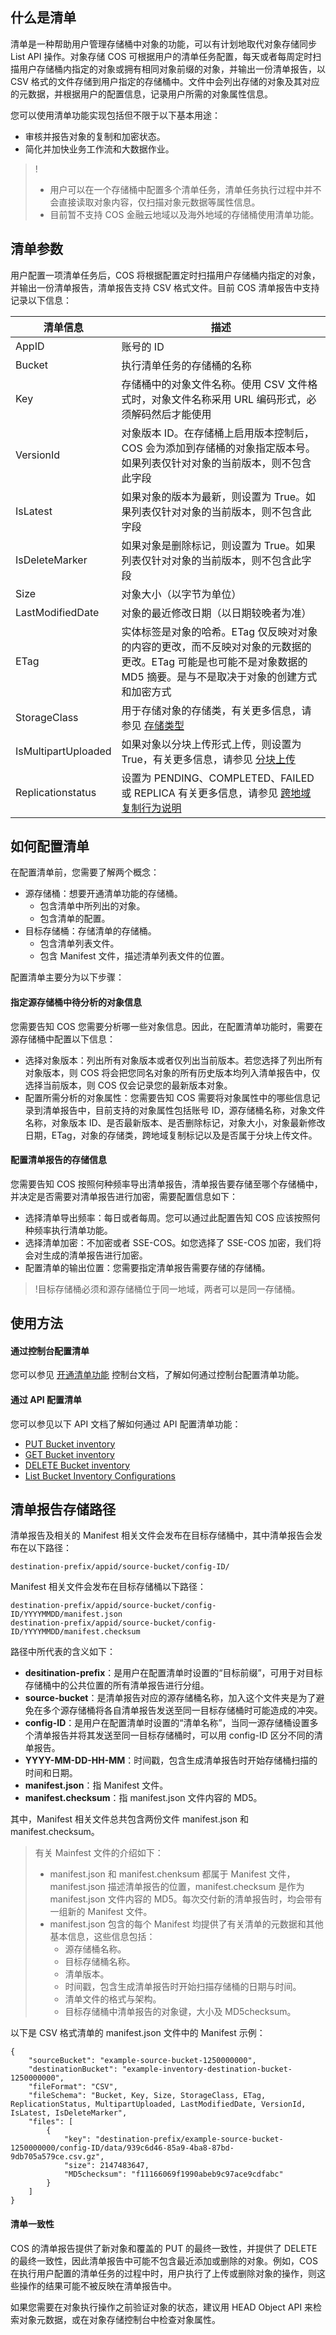 ## 什么是清单

清单是一种帮助用户管理存储桶中对象的功能，可以有计划地取代对象存储同步 List API 操作。对象存储 COS 可根据用户的清单任务配置，每天或者每周定时扫描用户存储桶内指定的对象或拥有相同对象前缀的对象，并输出一份清单报告，以 CSV 格式的文件存储到用户指定的存储桶中。文件中会列出存储的对象及其对应的元数据，并根据用户的配置信息，记录用户所需的对象属性信息。

您可以使用清单功能实现包括但不限于以下基本用途：

- 审核并报告对象的复制和加密状态。
- 简化并加快业务工作流和大数据作业。

> !
>- 用户可以在一个存储桶中配置多个清单任务，清单任务执行过程中并不会直接读取对象内容，仅扫描对象元数据等属性信息。
>- 目前暂不支持 COS 金融云地域以及海外地域的存储桶使用清单功能。

## 清单参数

用户配置一项清单任务后，COS 将根据配置定时扫描用户存储桶内指定的对象，并输出一份清单报告，清单报告支持 CSV 格式文件。目前 COS 清单报告中支持记录以下信息：

| 清单信息            | 描述                                                         |
| ------------------- | ------------------------------------------------------------ |
| AppID               | 账号的 ID                                                |
| Bucket              | 执行清单任务的存储桶的名称                                 |
| Key                 | 存储桶中的对象文件名称。使用 CSV 文件格式时，对象文件名称采用 URL 编码形式，必须解码然后才能使用|
| VersionId           | 对象版本 ID。在存储桶上启用版本控制后，COS 会为添加到存储桶的对象指定版本号。如果列表仅针对对象的当前版本，则不包含此字段 |
| IsLatest            | 如果对象的版本为最新，则设置为 True。如果列表仅针对对象的当前版本，则不包含此字段 |
| IsDeleteMarker      | 如果对象是删除标记，则设置为 True。如果列表仅针对对象的当前版本，则不包含此字段 |
| Size                | 对象大小（以字节为单位）                                   |
| LastModifiedDate    | 对象的最近修改日期（以日期较晚者为准）                     |
| ETag                | 实体标签是对象的哈希。ETag 仅反映对对象的内容的更改，而不反映对对象的元数据的更改。ETag 可能是也可能不是对象数据的 MD5 摘要。是与不是取决于对象的创建方式和加密方式 |
| StorageClass        | 用于存储对象的存储类，有关更多信息，请参见 [存储类型](https://cloud.tencent.com/document/product/436/33417) |
| IsMultipartUploaded | 如果对象以分块上传形式上传，则设置为 True，有关更多信息，请参见 [分块上传](https://cloud.tencent.com/document/product/436/14112) |
| Replicationstatus   | 设置为 PENDING、COMPLETED、FAILED 或 REPLICA 有关更多信息，请参见 [跨地域复制行为说明](https://cloud.tencent.com/document/product/436/19923)|

## 如何配置清单

在配置清单前，您需要了解两个概念：

- 源存储桶：想要开通清单功能的存储桶。
  - 包含清单中所列出的对象。
  - 包含清单的配置。
- 目标存储桶：存储清单的存储桶。
  - 包含清单列表文件。
  - 包含 Manifest 文件，描述清单列表文件的位置。

配置清单主要分为以下步骤：

<span id="step1"></span>

#### 指定源存储桶中待分析的对象信息

您需要告知 COS 您需要分析哪一些对象信息。因此，在配置清单功能时，需要在源存储桶中配置以下信息：

- 选择对象版本：列出所有对象版本或者仅列出当前版本。若您选择了列出所有对象版本，则 COS 将会把您同名对象的所有历史版本均列入清单报告中，仅选择当前版本，则 COS 仅会记录您的最新版本对象。
- 配置所需分析的对象属性：您需要告知 COS 需要将对象属性中的哪些信息记录到清单报告中，目前支持的对象属性包括账号 ID，源存储桶名称，对象文件名称，对象版本 ID、是否最新版本、是否删除标记，对象大小，对象最新修改日期，ETag，对象的存储类，跨地域复制标记以及是否属于分块上传文件。

<span id="step2"></span>
#### 配置清单报告的存储信息

您需要告知 COS 按照何种频率导出清单报告，清单报告要存储至哪个存储桶中，并决定是否需要对清单报告进行加密，需要配置信息如下：

- 选择清单导出频率：每日或者每周。您可以通过此配置告知 COS 应该按照何种频率执行清单功能。
- 选择清单加密：不加密或者 SSE-COS。如您选择了 SSE-COS 加密，我们将会对生成的清单报告进行加密。
- 配置清单的输出位置：您需要指定清单报告需要存储的存储桶。

> !目标存储桶必须和源存储桶位于同一地域，两者可以是同一存储桶。


## 使用方法

#### 通过控制台配置清单

您可以参见 [开通清单功能](https://cloud.tencent.com/document/product/436/33702) 控制台文档，了解如何通过控制台配置清单功能。

#### 通过 API 配置清单

您可以参见以下 API 文档了解如何通过 API 配置清单功能：

- [PUT Bucket inventory](https://cloud.tencent.com/document/product/436/33707) 
- [GET Bucket inventory](https://cloud.tencent.com/document/product/436/33705) 
- [DELETE Bucket inventory](https://cloud.tencent.com/document/product/436/33704) 
- [List Bucket Inventory Configurations](https://cloud.tencent.com/document/product/436/33706) 

## 清单报告存储路径

清单报告及相关的 Manifest 相关文件会发布在目标存储桶中，其中清单报告会发布在以下路径：

```shell
destination-prefix/appid/source-bucket/config-ID/
```

Manifest 相关文件会发布在目标存储桶以下路径：

```shell
destination-prefix/appid/source-bucket/config-ID/YYYYMMDD/manifest.json
destination-prefix/appid/source-bucket/config-ID/YYYYMMDD/manifest.checksum
```

路径中所代表的含义如下：

- **desitination-prefix**：是用户在配置清单时设置的“目标前缀”，可用于对目标存储桶中的公共位置的所有清单报告进行分组。
- **source-bucket**：是清单报告对应的源存储桶名称，加入这个文件夹是为了避免在多个源存储桶将各自清单报告发送至同一目标存储桶时可能造成的冲突。
- **config-ID**：是用户在配置清单时设置的“清单名称”，当同一源存储桶设置多个清单报告并将其发送至同一目标存储桶时，可以用 config-ID 区分不同的清单报告。
- **YYYY-MM-DD-HH-MM**：时间戳，包含生成清单报告时开始存储桶扫描的时间和日期。
- **manifest.json**：指 Manifest 文件。
- **manifest.checksum**：指 manifest.json 文件内容的 MD5。

其中，Manifest 相关文件总共包含两份文件 manifest.json 和 manifest.checksum。

> 有关 Mainfest 文件的介绍如下：
> - manifest.json 和 manifest.chenksum 都属于 Manifest 文件，manifest.json 描述清单报告的位置，manifest.checksum 是作为 manifest.json 文件内容的 MD5。每次交付新的清单报告时，均会带有一组新的 Manifest 文件。
> - manifest.json 包含的每个 Manifest 均提供了有关清单的元数据和其他基本信息，这些信息包括：
>   - 源存储桶名称。
>   - 目标存储桶名称。
>   - 清单版本。
>   - 时间戳，包含生成清单报告时开始扫描存储桶的日期与时间。
>   - 清单文件的格式与架构。
>   - 目标存储桶中清单报告的对象键，大小及 MD5checksum。

以下是 CSV 格式清单的 manifest.json 文件中的 Manifest 示例：

```
{
    "sourceBucket": "example-source-bucket-1250000000",
    "destinationBucket": "example-inventory-destination-bucket-1250000000",
    "fileFormat": "CSV",
    "fileSchema": "Bucket, Key, Size, StorageClass, ETag, ReplicationStatus, MultipartUploaded, LastModifiedDate, VersionId, IsLatest, IsDeleteMarker",
    "files": [
        {
            "key": "destination-prefix/example-source-bucket-1250000000/config-ID/data/939c6d46-85a9-4ba8-87bd-9db705a579ce.csv.gz",
            "size": 2147483647,
            "MD5checksum": "f11166069f1990abeb9c97ace9cdfabc"
        }
    ]
}
```

#### 清单一致性

COS 的清单报告提供了新对象和覆盖的 PUT 的最终一致性，并提供了 DELETE 的最终一致性，因此清单报告中可能不包含最近添加或删除的对象。例如，COS 在执行用户配置的清单任务的过程中时，用户执行了上传或删除对象的操作，则这些操作的结果可能不被反映在清单报告中。

如果您需要在对象执行操作之前验证对象的状态，建议用 HEAD Object API 来检索对象元数据，或在对象存储控制台中检查对象属性。
